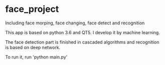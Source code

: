 # face_project
Including face morping, face changing, face detect and recognition

This app is based on python 3.6 and QT5. I develop it by machine learning. 

The face detection part is finished in cascaded algorithms and recognition is based on deep network.

To run it, run 'python main.py'
